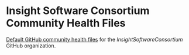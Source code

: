 # Insight Software Consortium Community Health Files

[Default GitHub community health files](https://help.github.com/en/articles/creating-a-default-community-health-file-for-your-organization) for the *InsightSoftwareConsortium* GitHub organization.
